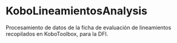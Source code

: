# KoboLineamientosAnalysis
Procesamiento de datos de la ficha de evaluación de lineamientos recopilados en KoboToolbox, para la DFI.
